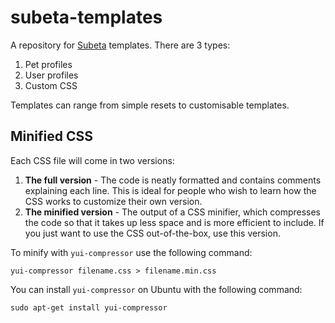 # subeta-templates

A repository for [Subeta](https://subeta.net) templates. There are 3 types:
1. Pet profiles
2. User profiles
3. Custom CSS

Templates can range from simple resets to customisable templates.

## Minified CSS

Each CSS file will come in two versions:

1. **The full version** - The code is neatly formatted and contains comments explaining each line. This is ideal for people who wish to learn how the CSS works to customize their own version.
2. **The minified version** - The output of a CSS minifier, which compresses the code so that it takes up less space and is more efficient to include. If you just want to use the CSS out-of-the-box, use this version.

To minify with `yui-compressor` use the following command:

```yui-compressor filename.css > filename.min.css```

You can install `yui-compressor` on Ubuntu with the following command:

```sudo apt-get install yui-compressor```